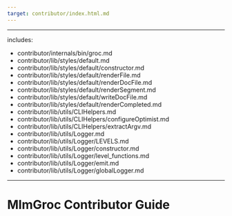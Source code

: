 ```yaml
---
target: contributor/index.html.md
---
```

---
includes:
  - contributor/internals/bin/groc.md
  - contributor/lib/styles/default.md
  - contributor/lib/styles/default/constructor.md
  - contributor/lib/styles/default/renderFile.md
  - contributor/lib/styles/default/renderDocFile.md
  - contributor/lib/styles/default/renderSegment.md
  - contributor/lib/styles/default/writeDocFile.md
  - contributor/lib/styles/default/renderCompleted.md
  - contributor/lib/utils/CLIHelpers.md
  - contributor/lib/utils/CLIHelpers/configureOptimist.md
  - contributor/lib/utils/CLIHelpers/extractArgv.md
  - contributor/lib/utils/Logger.md
  - contributor/lib/utils/Logger/LEVELS.md
  - contributor/lib/utils/Logger/constructor.md
  - contributor/lib/utils/Logger/level_functions.md
  - contributor/lib/utils/Logger/emit.md
  - contributor/lib/utils/Logger/globalLogger.md

---
# MlmGroc Contributor Guide
